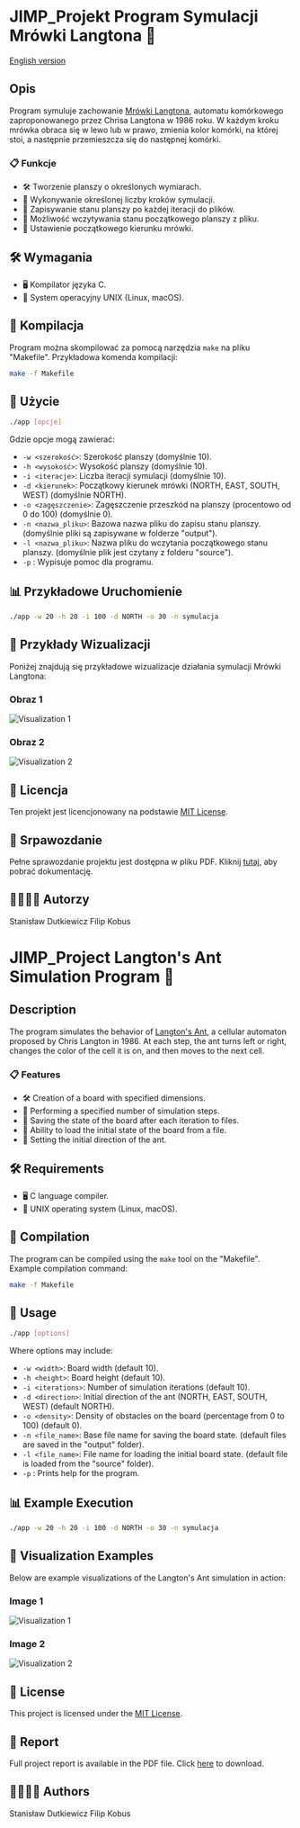
# JIMP_Projekt Program Symulacji Mrówki Langtona 🐜

[English version](#jimp_project-langtons-ant-simulation-program)
## Opis

Program symuluje zachowanie [Mrówki Langtona](https://pl.wikipedia.org/wiki/Mr%C3%B3wka_Langtona), automatu komórkowego zaproponowanego przez Chrisa Langtona w 1986 roku. W każdym kroku mrówka obraca się w lewo lub w prawo, zmienia kolor komórki, na której stoi, a następnie przemieszcza się do następnej komórki.

### 📋 Funkcje

- 🛠️ Tworzenie planszy o określonych wymiarach.
- 🔄 Wykonywanie określonej liczby kroków symulacji.
- 💾 Zapisywanie stanu planszy po każdej iteracji do plików.
- 📂 Możliwość wczytywania stanu początkowego planszy z pliku.
- 🧭 Ustawienie początkowego kierunku mrówki.

## 🛠️ Wymagania

- 🖥️ Kompilator języka C.
- 🐧 System operacyjny UNIX (Linux, macOS).

## 🧩 Kompilacja

Program można skompilować za pomocą narzędzia `make` na pliku "Makefile". Przykładowa komenda kompilacji:

```bash
make -f Makefile
```

## 🚀 Użycie

```bash
./app [opcje]
```

Gdzie opcje mogą zawierać:

- `-w <szerokość>`: Szerokość planszy (domyślnie 10).
- `-h <wysokość>`: Wysokość planszy (domyślnie 10).
- `-i <iteracje>`: Liczba iteracji symulacji (domyślnie 10).
- `-d <kierunek>`: Początkowy kierunek mrówki (NORTH, EAST, SOUTH, WEST) (domyślnie NORTH).
- `-o <zagęszczenie>`: Zagęszczenie przeszkód na planszy (procentowo od 0 do 100) (domyślnie 0).
- `-n <nazwa_pliku>`: Bazowa nazwa pliku do zapisu stanu planszy. (domyślnie pliki są zapisywane w folderze "output").
- `-l <nazwa_pliku>`: Nazwa pliku do wczytania początkowego stanu planszy. (domyślnie plik jest czytany z folderu "source").
- `-p` : Wypisuje pomoc dla programu.

## 📊 Przykładowe Uruchomienie

```bash
./app -w 20 -h 20 -i 100 -d NORTH -o 30 -n symulacja
```

## 📸 Przykłady Wizualizacji

Poniżej znajdują się przykładowe wizualizacje działania symulacji Mrówki Langtona:

### Obraz 1
![Visualization 1](zdjecia/image.png)

### Obraz 2
![Visualization 2](zdjecia/image2.png)

## 📜 Licencja

Ten projekt jest licencjonowany na podstawie [MIT License](https://opensource.org/licenses/MIT).

## 📖 Srpawozdanie

Pełne sprawozdanie projektu jest dostępna w pliku PDF. Kliknij [tutaj](Sprawozdanie.pdf), aby pobrać dokumentację.

## 👨‍💻👨‍💻 Autorzy
Stanisław Dutkiewicz Filip Kobus


# JIMP_Project Langton's Ant Simulation Program 🐜

## Description

The program simulates the behavior of [Langton's Ant](https://en.wikipedia.org/wiki/Langton%27s_ant), a cellular automaton proposed by Chris Langton in 1986. At each step, the ant turns left or right, changes the color of the cell it is on, and then moves to the next cell.

### 📋 Features

- 🛠️ Creation of a board with specified dimensions.
- 🔄 Performing a specified number of simulation steps.
- 💾 Saving the state of the board after each iteration to files.
- 📂 Ability to load the initial state of the board from a file.
- 🧭 Setting the initial direction of the ant.

## 🛠️ Requirements

- 🖥️ C language compiler.
- 🐧 UNIX operating system (Linux, macOS).

## 🧩 Compilation

The program can be compiled using the `make` tool on the "Makefile". Example compilation command:

```bash
make -f Makefile
```

## 🚀 Usage

```bash
./app [options]
```

Where options may include:

- `-w <width>`: Board width (default 10).
- `-h <height>`: Board height (default 10).
- `-i <iterations>`: Number of simulation iterations (default 10).
- `-d <direction>`: Initial direction of the ant (NORTH, EAST, SOUTH, WEST) (default NORTH).
- `-o <density>`: Density of obstacles on the board (percentage from 0 to 100) (default 0).
- `-n <file_name>`: Base file name for saving the board state. (default files are saved in the "output" folder).
- `-l <file_name>`: File name for loading the initial board state. (default file is loaded from the "source" folder).
- `-p` : Prints help for the program.

## 📊 Example Execution

```bash
./app -w 20 -h 20 -i 100 -d NORTH -o 30 -n symulacja
```

## 📸 Visualization Examples

Below are example visualizations of the Langton's Ant simulation in action:

### Image 1
![Visualization 1](zdjecia/image.png)

### Image 2
![Visualization 2](zdjecia/image2.png)

## 📜 License

This project is licensed under the [MIT License](https://opensource.org/licenses/MIT).


## 📖 Report

Full project report is available in the PDF file. Click [here](Report_En.pdf) to download.


## 👨‍💻👨‍💻 Authors
Stanisław Dutkiewicz Filip Kobus
